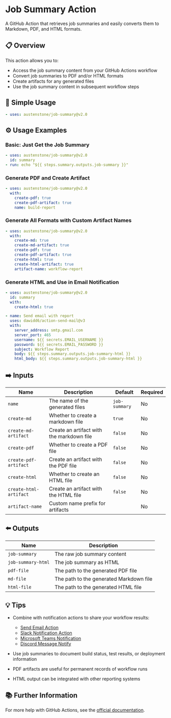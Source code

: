 # Job Summary Action

A GitHub Action that retrieves job summaries and easily converts them to Markdown, PDF, and HTML formats.

## 📋 Overview

This action allows you to:
- Access the job summary content from your GitHub Actions workflow
- Convert job summaries to PDF and/or HTML formats
- Create artifacts for any generated files
- Use the job summary content in subsequent workflow steps

## 🚀 Simple Usage

```yaml
- uses: austenstone/job-summary@v2.0
```

## ⚙️ Usage Examples

### Basic: Just Get the Job Summary

```yaml
- uses: austenstone/job-summary@v2.0
  id: summary
- run: echo "${{ steps.summary.outputs.job-summary }}"
```

### Generate PDF and Create Artifact

```yaml
- uses: austenstone/job-summary@v2.0
  with:
    create-pdf: true
    create-pdf-artifact: true
    name: build-report
```

### Generate All Formats with Custom Artifact Names

```yaml
- uses: austenstone/job-summary@v2.0
  with:
    create-md: true
    create-md-artifact: true
    create-pdf: true
    create-pdf-artifact: true
    create-html: true
    create-html-artifact: true
    artifact-name: workflow-report
```

### Generate HTML and Use in Email Notification

```yaml
- uses: austenstone/job-summary@v2.0
  id: summary
  with:
    create-html: true

- name: Send email with report
  uses: dawidd6/action-send-mail@v3
  with:
    server_address: smtp.gmail.com
    server_port: 465
    username: ${{ secrets.EMAIL_USERNAME }}
    password: ${{ secrets.EMAIL_PASSWORD }}
    subject: Workflow Report
    body: ${{ steps.summary.outputs.job-summary-html }}
    html_body: ${{ steps.summary.outputs.job-summary-html }}
```

## ➡️ Inputs

| Name | Description | Default | Required |
| --- | --- | --- | --- |
| `name` | The name of the generated files | `job-summary` | No |
| `create-md` | Whether to create a markdown file | `true` | No |
| `create-md-artifact` | Create an artifact with the markdown file | `false` | No |
| `create-pdf` | Whether to create a PDF file | `false` | No |
| `create-pdf-artifact` | Create an artifact with the PDF file | `false` | No |
| `create-html` | Whether to create an HTML file | `false` | No |
| `create-html-artifact` | Create an artifact with the HTML file | `false` | No |
| `artifact-name` | Custom name prefix for artifacts | | No |

## ⬅️ Outputs

| Name | Description |
| --- | --- |
| `job-summary` | The raw job summary content |
| `job-summary-html` | The job summary as HTML |
| `pdf-file` | The path to the generated PDF file |
| `md-file` | The path to the generated Markdown file |
| `html-file` | The path to the generated HTML file |

## 💡 Tips

- Combine with notification actions to share your workflow results:
  - [Send Email Action](https://github.com/marketplace/actions/send-email)
  - [Slack Notification Action](https://github.com/marketplace/actions/slack-send)
  - [Microsoft Teams Notification](https://github.com/marketplace/actions/microsoft-teams-notification)
  - [Discord Message Notify](https://github.com/marketplace/actions/discord-message-notify)

- Use job summaries to document build status, test results, or deployment information
- PDF artifacts are useful for permanent records of workflow runs
- HTML output can be integrated with other reporting systems

## 📚 Further Information

For more help with GitHub Actions, see the [official documentation](https://docs.github.com/en/actions).
